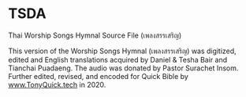 # TSDA
Thai Worship Songs Hymnal Source File (เพลงสรรเสริญ)

This version of the Worship Songs Hymnal (เพลงสรรเสริญ) was digitized, edited and English translations acquired by Daniel & Tesha Bair and Tianchai Puadaeng. The audio was donated by Pastor Surachet Insom. Further edited, revised, and encoded for Quick Bible by www.TonyQuick.tech in 2020.
